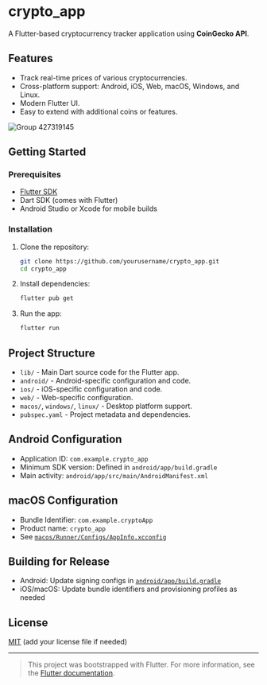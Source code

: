 # crypto_app

A Flutter-based cryptocurrency tracker application using **CoinGecko API**.

## Features

- Track real-time prices of various cryptocurrencies.
- Cross-platform support: Android, iOS, Web, macOS, Windows, and Linux.
- Modern Flutter UI.
- Easy to extend with additional coins or features.

![Group 427319145](https://github.com/user-attachments/assets/4459b45c-68b7-46fc-958f-d691d91fa0c9)

## Getting Started

### Prerequisites

- [Flutter SDK](https://flutter.dev/docs/get-started/install)
- Dart SDK (comes with Flutter)
- Android Studio or Xcode for mobile builds

### Installation

1. Clone the repository:
   ```sh
   git clone https://github.com/yourusername/crypto_app.git
   cd crypto_app
   ```

2. Install dependencies:
   ```sh
   flutter pub get
   ```

3. Run the app:
   ```sh
   flutter run
   ```

## Project Structure

- `lib/` - Main Dart source code for the Flutter app.
- `android/` - Android-specific configuration and code.
- `ios/` - iOS-specific configuration and code.
- `web/` - Web-specific configuration.
- `macos/`, `windows/`, `linux/` - Desktop platform support.
- `pubspec.yaml` - Project metadata and dependencies.

## Android Configuration

- Application ID: `com.example.crypto_app`
- Minimum SDK version: Defined in `android/app/build.gradle`
- Main activity: `android/app/src/main/AndroidManifest.xml`

## macOS Configuration

- Bundle Identifier: `com.example.cryptoApp`
- Product name: `crypto_app`
- See [`macos/Runner/Configs/AppInfo.xcconfig`](macos/Runner/Configs/AppInfo.xcconfig)

## Building for Release

- Android: Update signing configs in [`android/app/build.gradle`](android/app/build.gradle)
- iOS/macOS: Update bundle identifiers and provisioning profiles as needed

## License

[MIT](LICENSE) (add your license file if needed)

---

> This project was bootstrapped with Flutter. For more information, see the [Flutter documentation](https://flutter.dev/docs).
